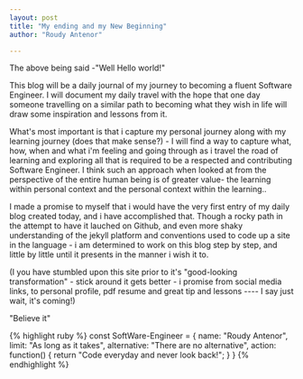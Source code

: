 ```yaml
---
layout: post
title: "My ending and my New Beginning"
author: "Roudy Antenor"

---
```


The above being said -"Well Hello world!"

This blog will be a daily journal of my journey to becoming a fluent Software Engineer.  I will document my daily travel with the hope that one day someone travelling on a similar path to becoming what they wish in life will draw some inspiration and lessons from it.

What's most important is that i capture my personal journey along with my learning journey (does that make sense?) - I will find a way to capture what, how, when and what i'm feeling and going through as i travel the road of learning and exploring all that is required to be a respected and contributing Software Engineer.  I think such an approach when looked at from the perspective of the entire human being is of greater value- the learning within personal context and the personal context within the learning..

I made a promise to myself that i would have the very first entry of my daily blog created today, and i have accomplished that.  Though a rocky path in the attempt to have it lauched on Github, and even more shaky understanding of the jekyll platform and conventions used to code up a site in the language - i am determined to work on this blog step by step, and little by little until it presents in the manner i wish it to.

(I you have stumbled upon this site prior to it's "good-looking transformation" - stick around it gets better - i promise
from social media links, to personal profile, pdf resume and great tip and lessons ---- I say just wait, it's coming!)

"Believe it"



{% highlight ruby %}
const SoftWare-Engineer = {
    name: "Roudy Antenor",
    limit: "As long as it takes",
    alternative: "There are no alternative",
    action: function() {
        return "Code everyday and never look back!";
    }
}
{% endhighlight %}

[100DaysOfCodeChallenge]: https://twitter.com/thekidroudy/status/948094011541204992

